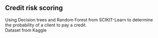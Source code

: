 <h2> Credit risk scoring</h2>
<p> Using Decision trees and Random Forest from SCIKIT-Learn to determine the probability of a client to pay a credit. <br>
Dataset from Kaggle</p>
